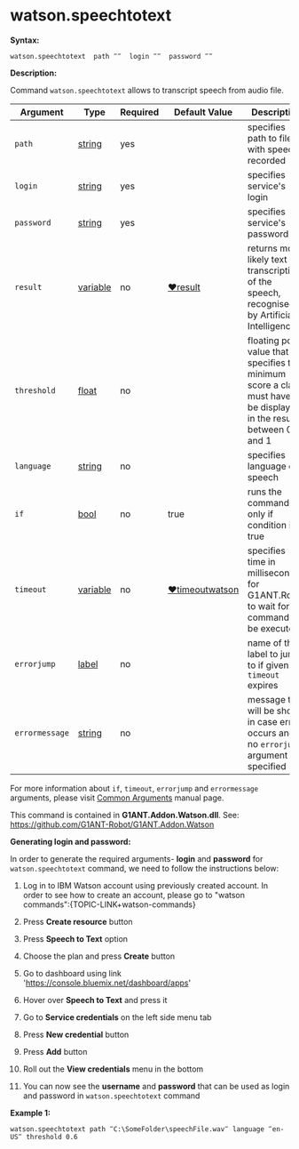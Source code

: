 # watson.speechtotext

**Syntax:**

```G1ANT
watson.speechtotext  path ‴‴  login ‴‴  password ‴‴
```

**Description:**

Command `watson.speechtotext` allows to transcript speech from audio file. 

| Argument | Type | Required | Default Value | Description |
| -------- | ---- | -------- | ------------- | ----------- |
|`path`| [string](https://github.com/G1ANT-Robot/G1ANT.Manual/blob/master/G1ANT-Language/Structures/string.md)  | yes |  | specifies path to file with speech recorded | 
|`login`| [string](https://github.com/G1ANT-Robot/G1ANT.Manual/blob/master/G1ANT-Language/Structures/string.md)  | yes |  | specifies service's login |  
|`password`| [string](https://github.com/G1ANT-Robot/G1ANT.Manual/blob/master/G1ANT-Language/Structures/string.md)  | yes |  | specifies service's password |  
|`result`| [variable](https://github.com/G1ANT-Robot/G1ANT.Manual/blob/master/G1ANT-Language/Special-Characters/variable.md)  | no |  [♥result](https://github.com/G1ANT-Robot/G1ANT.Manual/blob/master/G1ANT-Language/Common-Arguments.md)  | returns most likely text transcription of the speech, recognised by Artificial Intelligence |  
|`threshold`| [float](https://github.com/G1ANT-Robot/G1ANT.Manual/blob/master/G1ANT-Language/Structures/float.md)  | no | | floating point value that specifies the minimum score a class must have to be displayed in the results, between 0 and 1 |  
|`language`| [string](https://github.com/G1ANT-Robot/G1ANT.Manual/blob/master/G1ANT-Language/Structures/string.md)  | no | | specifies language of speech | 
|`if`| [bool](https://github.com/G1ANT-Robot/G1ANT.Manual/blob/master/G1ANT-Language/Structures/bool.md) | no | true | runs the command only if condition is true |
|`timeout`| [variable](https://github.com/G1ANT-Robot/G1ANT.Manual/blob/master/G1ANT-Language/Special-Characters/variable.md) | no | [♥timeoutwatson](https://github.com/G1ANT-Robot/G1ANT.Manual/blob/master/G1ANT-Language/Variables/Special-Variables.md) | specifies time in milliseconds for G1ANT.Robot to wait for the command to be executed |
|`errorjump` | [label](https://github.com/G1ANT-Robot/G1ANT.Manual/blob/master/G1ANT-Language/Structures/label.md) | no | | name of the label to jump to if given `timeout` expires |
|`errormessage`| [string](https://github.com/G1ANT-Robot/G1ANT.Manual/blob/master/G1ANT-Language/Structures/string.md) | no |  | message that will be shown in case error occurs and no `errorjump` argument is specified |

For more information about `if`, `timeout`, `errorjump` and `errormessage` arguments, please visit [Common Arguments](https://github.com/G1ANT-Robot/G1ANT.Manual/blob/master/G1ANT-Language/Common-Arguments.md)  manual page.

This command is contained in **G1ANT.Addon.Watson.dll**.
See: https://github.com/G1ANT-Robot/G1ANT.Addon.Watson

**Generating login and password:**

In order to generate the required arguments- **login** and **password** for `watson.speechtotext` command, we need to follow the instructions below:

1. Log in to IBM Watson account using previously created account. In order to see how to create an account, please go to "watson commands":{TOPIC-LINK+watson-commands}
 
2. Press **Create resource** button
 
3. Press **Speech to Text** option
 
4. Choose the plan and press **Create** button
 
5. Go to dashboard using link 'https://console.bluemix.net/dashboard/apps'
6.  Hover over **Speech to Text** and press it
 
 
7. Go to **Service credentials** on the left side menu tab
8. Press **New credential** button
 
9. Press **Add** button
 
10. Roll out the **View credentials** menu in the bottom
 
11. You can now see the **username** and **password** that can be used as login and password in `watson.speechtotext` command
 

**Example 1:**

```G1ANT
watson.speechtotext path ‴C:\SomeFolder\speechFile.wav‴ language ‴en-US‴ threshold 0.6
```

